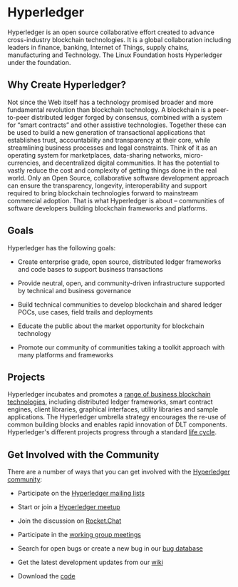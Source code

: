 # Hyperledger
Hyperledger is an open source collaborative effort created to advance cross-industry blockchain technologies. It is a global collaboration including leaders in finance, banking, Internet of Things, supply chains, manufacturing and Technology. The Linux Foundation hosts Hyperledger under the foundation.

## Why Create Hyperledger?
Not since the Web itself has a technology promised broader and more fundamental revolution than blockchain technology. A blockchain is a peer-to-peer distributed ledger forged by consensus, combined with a system for “smart contracts” and other assistive technologies. Together these can be used to build a new generation of transactional applications that establishes trust, accountability and transparency at their core, while streamlining business processes and legal constraints.
Think of it as an operating system for marketplaces, data-sharing networks, micro-currencies, and decentralized digital communities. It has the potential to vastly reduce the cost and complexity of getting things done in the real world.
Only an Open Source, collaborative software development approach can ensure the transparency, longevity, interoperability and support required to bring blockchain technologies forward to mainstream commercial adoption. That is what Hyperledger is about – communities of software developers building blockchain frameworks and platforms.

## Goals
Hyperledger has the following goals:
* Create enterprise grade, open source, distributed ledger frameworks and code bases to support business transactions

* Provide neutral, open, and community-driven infrastructure supported by technical and business governance

* Build technical communities to develop blockchain and shared ledger POCs, use cases, field trails and deployments

* Educate the public about the market opportunity for blockchain technology

* Promote our community of communities taking a toolkit approach with many platforms and frameworks

## Projects
Hyperledger incubates and promotes a [range of business blockchain technologies](http://hyperledger.org/projects), including distributed ledger frameworks, smart contract engines, client libraries, graphical interfaces, utility libraries and sample applications. The Hyperledger umbrella strategy encourages the re-use of common building blocks and enables rapid innovation of DLT components. Hyperledger's different projects progress through a standard [life cycle](https://wiki.hyperledger.org/community/project-lifecycle).  

## Get Involved with the Community
There are a number of ways that you can get involved with the [Hyperledger community](http://hyperledger.org/community):

* Participate on the [Hyperledger mailing lists](http://lists.hyperledger.org/)

* Start or join a [Hyperledger meetup](http://www.meetup.com/pro/hyperledger/)

* Join the discussion on [Rocket.Chat](https://chat.hyperledger.org/)

* Participate in the [working group meetings](https://wiki.hyperledger.org/community/calendar-public-meetings)

* Search for open bugs or create a new bug in our [bug database](https://jira.hyperledger.org/)

* Get the latest development updates from our [wiki](https://wiki.hyperledger.org/)

* Download the [code](https://github.com/hyperledger)
